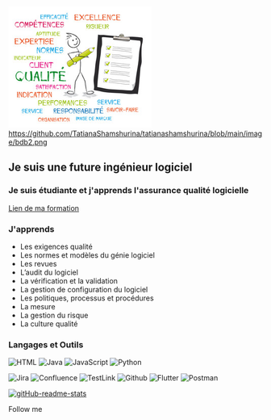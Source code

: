 ![Header](https://github.com/TatianaShamshurina/tatianashamshurina/blob/main/image/qualite.jpg)
https://github.com/TatianaShamshurina/tatianashamshurina/blob/main/image/bdb2.png
## Je suis une future ingénieur logiciel

### Je suis étudiante et j'apprends l'assurance qualité logicielle
[Lien de ma formation](https://www.bdeb.qc.ca/formation/specialiste-en-qualite-logicielle-college-de-bois-de-boulogne-a-montreal/)

### J'apprends
- Les exigences qualité
- Les normes et modèles du génie logiciel
- Les revues
- L’audit du logiciel
- La vérification et la validation
- La gestion de configuration du logiciel
- Les politiques, processus et procédures
- La mesure
- La gestion du risque
- La culture qualité

### Langages et Outils

![HTML](https://img.shields.io/badge/-HTML-090909?style=for-the-badge&logo=html&logoColor=E9D54D)
![Java](https://img.shields.io/badge/-Java-090909?style=for-the-badge&logo=Java&logoColor=E9D54D)
![JavaScript](https://img.shields.io/badge/-JavaScript-090909?style=for-the-badge&logo=JavaScript&logoColor=E9D54D)
![Python](https://img.shields.io/badge/-Python-090909?style=for-the-badge&logo=Python&logoColor=E9D54D)

![Jira](https://img.shields.io/badge/-Jira-090909?style=for-the-badge&logo=Jira&logoColor=E9D54D)
![Confluence](https://img.shields.io/badge/-Confluence-090909?style=for-the-badge&logo=Confluence&logoColor=204BFF)
![TestLink](https://img.shields.io/badge/-TestLink-090909?style=for-the-badge&logo=testlink&logoColor=E9D54D)
![Github](https://img.shields.io/badge/-Github-090909?style=for-the-badge&logo=Github&logoColor=E9D54D)
![Flutter](https://img.shields.io/badge/-UML-090909?style=for-the-badge&logo=Uml&logoColor=E9D54D)
![Postman](https://img.shields.io/badge/-Postman-090909?style=for-the-badge&logo=Postman&logoColor=E9D54D)


[![gitHub-readme-stats](https://github-readme-stats.vercel.app/api?username=tatianashamshurina&theme=dark&show_icons=true)](https://github.com/tatianashamshurina/github-readme-stats)




Follow me
